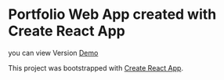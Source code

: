 # Portfolio Web App created with Create React App

you can view Version [Demo](https://facesar.netlify.app/)

This project was bootstrapped with [Create React App](https://github.com/facebook/create-react-app).
